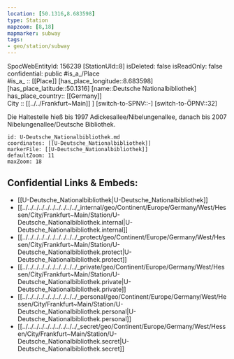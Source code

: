 ```yaml
---
location: [50.1316,8.683598] 
type: Station 
mapzoom: [8,18] 
mapmarker: subway 
tags:
- geo/station/subway
---
```

SpocWebEntityId: 156239
[StationUId::8] 
isDeleted: false
isReadOnly: false
confidential: public
#is_a_/Place  
#is_a_ :: [[Place]] 
[has_place_longitude::8.683598] 
[has_place_latitude::50.1316] 
[name::Deutsche Nationalbibliothek] 
has_place_country:: [[Germany]]  
City :: [[../../Frankfurt~Main]] ] 
[switch-to-SPNV::-] 
[switch-to-ÖPNV::32] 

Die Haltestelle hieß bis 1997 Adickesallee/Nibelungenallee, danach bis 2007 Nibelungenallee/Deutsche Bibliothek.

```leaflet
id: U-Deutsche_Nationalbibliothek.md
coordinates: [[U-Deutsche_Nationalbibliothek]] 
markerFile: [[U-Deutsche_Nationalbibliothek]] 
defaultZoom: 11 
maxZoom: 18
```


## Confidential Links & Embeds: 
- [[U-Deutsche_Nationalbibliothek|U-Deutsche_Nationalbibliothek]] 
- [[../../../../../../../../../../_internal/geo/Continent/Europe/Germany/West/Hessen/City/Frankfurt~Main/Station/U-Deutsche_Nationalbibliothek.internal|U-Deutsche_Nationalbibliothek.internal]] 
- [[../../../../../../../../../../_protect/geo/Continent/Europe/Germany/West/Hessen/City/Frankfurt~Main/Station/U-Deutsche_Nationalbibliothek.protect|U-Deutsche_Nationalbibliothek.protect]] 
- [[../../../../../../../../../../_private/geo/Continent/Europe/Germany/West/Hessen/City/Frankfurt~Main/Station/U-Deutsche_Nationalbibliothek.private|U-Deutsche_Nationalbibliothek.private]] 
- [[../../../../../../../../../../_personal/geo/Continent/Europe/Germany/West/Hessen/City/Frankfurt~Main/Station/U-Deutsche_Nationalbibliothek.personal|U-Deutsche_Nationalbibliothek.personal]] 
- [[../../../../../../../../../../_secret/geo/Continent/Europe/Germany/West/Hessen/City/Frankfurt~Main/Station/U-Deutsche_Nationalbibliothek.secret|U-Deutsche_Nationalbibliothek.secret]] 
